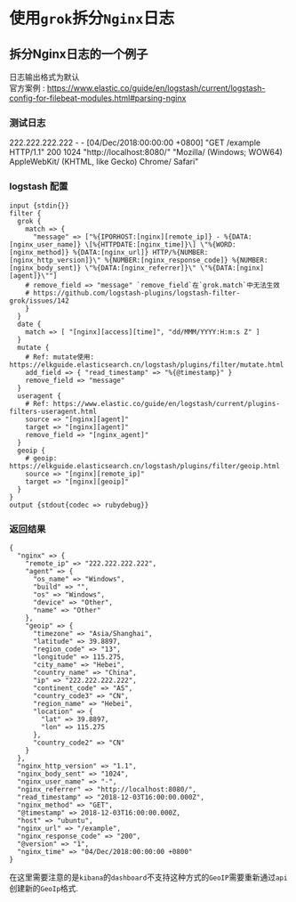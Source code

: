 # 使用`grok`拆分`Nginx`日志
## 拆分Nginx日志的一个例子
日志输出格式为默认  
官方案例 : https://www.elastic.co/guide/en/logstash/current/logstash-config-for-filebeat-modules.html#parsing-nginx
### 测试日志
222.222.222.222 - - [04/Dec/2018:00:00:00 +0800] "GET /example HTTP/1.1" 200 1024 "http://localhost:8080/" "Mozilla/ (Windows; WOW64) AppleWebKit/ (KHTML, like Gecko) Chrome/ Safari"

### logstash 配置
``` 
input {stdin{}}
filter {
  grok {
    match => { 
      "message" => ["%{IPORHOST:[nginx][remote_ip]} - %{DATA:[nginx_user_name]} \[%{HTTPDATE:[nginx_time]}\] \"%{WORD:[nginx_method]} %{DATA:[nginx_url]} HTTP/%{NUMBER:[nginx_http_version]}\" %{NUMBER:[nginx_response_code]} %{NUMBER:[nginx_body_sent]} \"%{DATA:[nginx_referrer]}\" \"%{DATA:[nginx][agent]}\""] 
    # remove_field => "message" `remove_field`在`grok.match`中无法生效 
    # https://github.com/logstash-plugins/logstash-filter-grok/issues/142
    }
  }
  date {
    match => [ "[nginx][access][time]", "dd/MMM/YYYY:H:m:s Z" ]
  }
  mutate {
    # Ref: mutate使用: https://elkguide.elasticsearch.cn/logstash/plugins/filter/mutate.html
    add_field => { "read_timestamp" => "%{@timestamp}" }
    remove_field => "message"
  }
  useragent {
    # Ref: https://www.elastic.co/guide/en/logstash/current/plugins-filters-useragent.html
    source => "[nginx][agent]"
    target => "[nginx][agent]"
    remove_field => "[nginx_agent]"
  }
  geoip {
    # geoip: https://elkguide.elasticsearch.cn/logstash/plugins/filter/geoip.html
    source => "[nginx][remote_ip]"
    target => "[nginx][geoip]"
  }
}
output {stdout{codec => rubydebug}}
```
### 返回结果
```
{
  "nginx" => {
    "remote_ip" => "222.222.222.222",
    "agent" => {
      "os_name" => "Windows",
      "build" => "",
      "os" => "Windows",
      "device" => "Other",
      "name" => "Other"
    },
    "geoip" => {
      "timezone" => "Asia/Shanghai",
      "latitude" => 39.8897,
      "region_code" => "13",
      "longitude" => 115.275,
      "city_name" => "Hebei",
      "country_name" => "China",
      "ip" => "222.222.222.222",
      "continent_code" => "AS",
      "country_code3" => "CN",
      "region_name" => "Hebei",
      "location" => {
        "lat" => 39.8897,
        "lon" => 115.275
      },
      "country_code2" => "CN"
    }
  },
  "nginx_http_version" => "1.1",
  "nginx_body_sent" => "1024",
  "nginx_user_name" => "-",
  "nginx_referrer" => "http://localhost:8080/",
  "read_timestamp" => "2018-12-03T16:00:00.000Z",
  "nginx_method" => "GET",
  "@timestamp" => 2018-12-03T16:00:00.000Z,
  "host" => "ubuntu",
  "nginx_url" => "/example",
  "nginx_response_code" => "200",
  "@version" => "1",
  "nginx_time" => "04/Dec/2018:00:00:00 +0800"
}
```

在这里需要注意的是`kibana`的`dashboard`不支持这种方式的`GeoIP`需要重新通过`api`创建新的`GeoIp`格式.
